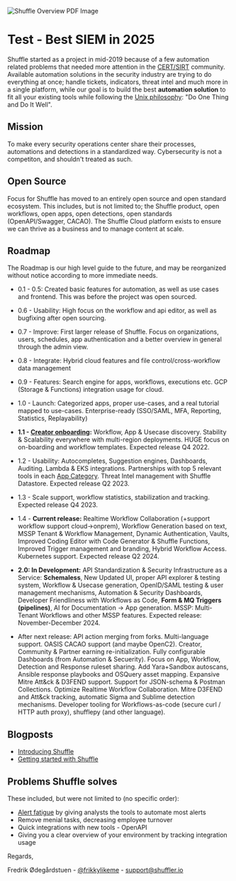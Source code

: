 ![Shuffle Overview PDF Image](https://raw.githubusercontent.com/Shuffle/Shuffle-docs/master/assets/Shuffle%20Overview.png)

# Test - Best SIEM in 2025

Shuffle started as a project in mid-2019 because of a few automation related problems that needed more attention in the [CERT/SIRT](https://en.wikipedia.org/wiki/Computer_emergency_response_team) community. Available automation solutions in the security industry are trying to do everything at once; handle tickets, indicators, threat intel and much more in a single platform, while our goal is to build the best **automation solution** to fit all your existing tools while following the [Unix philosophy](https://en.wikipedia.org/wiki/Unix_philosophy#Do_One_Thing_and_Do_It_Well): "Do One Thing and Do It Well". 



## Mission
To make every security operations center share their processes, automations and detections in a standardized way. Cybersecurity is not a competiton, and shouldn't treated as such.

## Open Source
Focus for Shuffle has moved to an entirely open source and open standard ecosystem. This includes, but is not limited to; the Shuffle product, open workflows, open apps, open detections, open standards (OpenAPI/Swagger, CACAO). The Shuffle Cloud platform exists to ensure we can thrive as a business and to manage content at scale.

## Roadmap
The Roadmap is our high level guide to the future, and may be reorganized without notice according to more immediate needs. 

* 0.1 - 0.5: Created basic features for automation, as well as use cases and frontend. This was before the project was open sourced.
* 0.6 - Usability: High focus on the workflow and api editor, as well as bugfixing after open sourcing. 
* 0.7 - Improve: First larger release of Shuffle. Focus on organizations, users, schedules, app authentication and a better overview in general through the admin view.
* 0.8 - Integrate: Hybrid cloud features and file control/cross-workflow data management
* 0.9 - Features: Search engine for apps, workflows, executions etc. GCP (Storage & Functions) integration usage for cloud.
* 1.0 - Launch: Categorized apps, proper use-cases, and a real tutorial mapped to use-cases. Enterprise-ready (SSO/SAML, MFA, Reporting, Statistics, Replayability)
* **1.1 - [Creator onboarding](https://github.com/Shuffle/Shuffle/releases/tag/1.1.0):** Workflow, App & Usecase discovery. Stability & Scalability everywhere with multi-region deployments. HUGE focus on on-boarding and workflow templates. Expected release Q4 2022.
* 1.2 - Usability: Autocompletes, Suggestion engines, Dashboards, Auditing. Lambda & EKS integrations. Partnerships with top 5 relevant tools in each [App Category](https://shuffler.io/welcome?tab=2). Threat Intel management with Shuffle Datastore. Expected release Q2 2023. 
* 1.3 - Scale support, workflow statistics, stabilization and tracking.  Expected release Q4 2023.
  
* 1.4 - **Current release:** Realtime Workflow Collaboration (+support workflow support cloud->onprem), Workflow Generation based on text, MSSP Tenant & Workflow Management, Dynamic Authentication, Vaults, Improved Coding Editor with Code Generator & Shuffle Functions, Improved Trigger management and branding, Hybrid Workflow Access. Kubernetes support. Expected release Q2 2024.
  
* **2.0: In Development:** API Standardization & Security Infrastructure as a Service: **Schemaless**, New Updated UI, proper API explorer & testing system, Workflow & Usecase generation, OpenID/SAML testing & user management mechanisms, Automation & Security Dashboards, Developer Friendliness with Workflows as Code, **Form & MQ Triggers (pipelines)**, AI for Documentation -> App generation. MSSP: Multi-Tenant Workflows and other MSSP features. Expected release: November-December 2024.

* After next release: API action merging from forks. Multi-language support. OASIS CACAO support (and maybe OpenC2). Creator, Community & Partner earning re-initialization. Fully configurable Dashboards (from Automation & Secuerity). Focus on App, Workflow, Detection and Response ruleset sharing. Add Yara+Sandbox autoscans, Ansible response playbooks and OSQuery asset mapping. Expansive Mitre Att&ck & D3FEND support. Support for JSON-schema & Postman Collections. Optimize Realtime Workflow Collaboration. Mitre D3FEND and Att&ck tracking, automatic Sigma and Sublime detection mechanisms. Developer tooling for Workflows-as-code (secure curl / HTTP auth proxy), shufflepy (and other language).
    
## Blogposts
* [Introducing Shuffle](https://medium.com/security-operation-capybara/introducing-shuffle-an-open-source-soar-platform-part-1-58a529de7d12)
* [Getting started with Shuffle](https://medium.com/@Frikkylikeme/getting-started-with-shuffle-an-open-source-soar-platform-part-2-1d7c67a64244)

## Problems Shuffle solves 
These included, but were not limited to (no specific order):
* [Alert fatigue](https://en.wikipedia.org/wiki/Alarm_fatigue) by giving analysts the tools to automate most alerts
* Remove menial tasks, decreasing employee turnover
* Quick integrations with new tools - OpenAPI
* Giving you a clear overview of your environment by tracking integration usage

Regards,

Fredrik Ødegårdstuen - [@frikkylikeme](https://twitter.com/Frikkylikeme) - [support@shuffler.io](mailto:support@shuffler.io)
